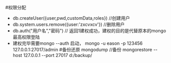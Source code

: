 #权限分配
 - db.createUser({user,pwd,customData,roles}) //创建用户
 - db.system.users.remove({user:'zxcvxcv'}) //删除用户
 - db.auth("用户名","密码") // 返回1建权成功，建权的目的是代替原本的mongo最高权限登陆
 - 建权完毕需要mongo --auth 启动， mongo -u eason -p 123456 127.0.0.1:27017/admin
#备份还原
 mongodump //备份
 mongorestore --host 127.0.0.1 --port 27017 d:/backup/
